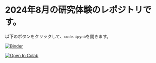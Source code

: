 # 2024年8月の研究体験のレポジトリです。

以下のボタンをクリックして、`code.ipynb`を開きます。

[![Binder](https://mybinder.org/badge_logo.svg)](https://mybinder.org/v2/gh/iwanaminami/trial202408/main)

[![Open In Colab](https://colab.research.google.com/assets/colab-badge.svg)](https://colab.research.google.com/github/iwanaminami/trial202408/blob/main/code.ipynb)
